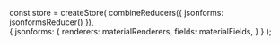 const store = createStore(
  combineReducers({ jsonforms: jsonformsReducer() }),  
  {
    jsonforms: {
      renderers: materialRenderers,
      fields: materialFields,
    }
  }
);